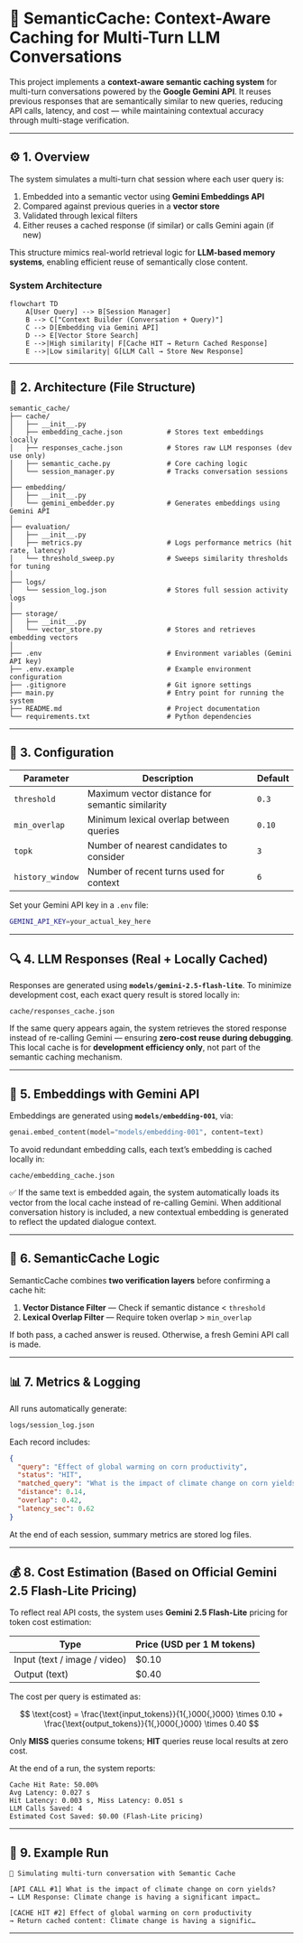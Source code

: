 # 🧠 SemanticCache: Context-Aware Caching for Multi-Turn LLM Conversations

This project implements a **context-aware semantic caching system** for multi-turn conversations powered by the **Google Gemini API**.
It reuses previous responses that are semantically similar to new queries, reducing API calls, latency, and cost — while maintaining contextual accuracy through multi-stage verification.

---

## ⚙️ 1. Overview

The system simulates a multi-turn chat session where each user query is:

1. Embedded into a semantic vector using **Gemini Embeddings API**
2. Compared against previous queries in a **vector store**
3. Validated through lexical filters
4. Either reuses a cached response (if similar) or calls Gemini again (if new)

This structure mimics real-world retrieval logic for **LLM-based memory systems**, enabling efficient reuse of semantically close content.

### System Architecture
```mermaid
flowchart TD
    A[User Query] --> B[Session Manager]
    B --> C["Context Builder (Conversation + Query)"]
    C --> D[Embedding via Gemini API]
    D --> E[Vector Store Search]
    E -->|High similarity| F[Cache HIT → Return Cached Response]
    E -->|Low similarity| G[LLM Call → Store New Response]
```

---

## 🧩 2. Architecture (File Structure)

```
semantic_cache/
├── cache/
│   ├── __init__.py
│   ├── embedding_cache.json           # Stores text embeddings locally
│   ├── responses_cache.json           # Stores raw LLM responses (dev use only)
│   ├── semantic_cache.py              # Core caching logic
│   └── session_manager.py             # Tracks conversation sessions
│
├── embedding/
│   ├── __init__.py
│   └── gemini_embedder.py             # Generates embeddings using Gemini API
│
├── evaluation/
│   ├── __init__.py
│   ├── metrics.py                     # Logs performance metrics (hit rate, latency)
│   └── threshold_sweep.py             # Sweeps similarity thresholds for tuning
│
├── logs/
│   └── session_log.json               # Stores full session activity logs
│
├── storage/
│   ├── __init__.py
│   └── vector_store.py                # Stores and retrieves embedding vectors
│
├── .env                               # Environment variables (Gemini API key)
├── .env.example                       # Example environment configuration
├── .gitignore                         # Git ignore settings
├── main.py                            # Entry point for running the system
├── README.md                          # Project documentation
└── requirements.txt                   # Python dependencies
```

---

## 🔧 3. Configuration

| Parameter        | Description                                     | Default |
| ---------------- | ----------------------------------------------- | ------- |
| `threshold`      | Maximum vector distance for semantic similarity | `0.3`   |
| `min_overlap`    | Minimum lexical overlap between queries         | `0.10`  |
| `topk`           | Number of nearest candidates to consider        | `3`     |
| `history_window` | Number of recent turns used for context         | `6`     |

Set your Gemini API key in a `.env` file:

```bash
GEMINI_API_KEY=your_actual_key_here
```

---

## 🔍 4. LLM Responses (Real + Locally Cached)

Responses are generated using **`models/gemini-2.5-flash-lite`**.
To minimize development cost, each exact query result is stored locally in:

```
cache/responses_cache.json
```

If the same query appears again, the system retrieves the stored response instead of re-calling Gemini — ensuring **zero-cost reuse during debugging**.
This local cache is for **development efficiency only**, not part of the semantic caching mechanism.

---

## 🧠 5. Embeddings with Gemini API

Embeddings are generated using **`models/embedding-001`**, via:

```python
genai.embed_content(model="models/embedding-001", content=text)
```

To avoid redundant embedding calls, each text’s embedding is cached locally in:

```
cache/embedding_cache.json
```

✅ If the same text is embedded again, the system automatically loads its vector from the local cache instead of re-calling Gemini.
When additional conversation history is included, a new contextual embedding is generated to reflect the updated dialogue context.

---

## 🚀 6. SemanticCache Logic

SemanticCache combines **two verification layers** before confirming a cache hit:

1. **Vector Distance Filter** — Check if semantic distance < `threshold`
2. **Lexical Overlap Filter** — Require token overlap > `min_overlap`

If both pass, a cached answer is reused. Otherwise, a fresh Gemini API call is made.

---

## 📊 7. Metrics & Logging

All runs automatically generate:

```
logs/session_log.json
```

Each record includes:

```json
{
  "query": "Effect of global warming on corn productivity",
  "status": "HIT",
  "matched_query": "What is the impact of climate change on corn yields?",
  "distance": 0.14,
  "overlap": 0.42,
  "latency_sec": 0.62
}
```

At the end of each session, summary metrics are stored log files.

---

## 💰 8. Cost Estimation (Based on Official Gemini 2.5 Flash-Lite Pricing)

To reflect real API costs, the system uses **Gemini 2.5 Flash-Lite** pricing for token cost estimation:

| Type                         | Price (USD per 1 M tokens) |
| ---------------------------- | -------------------------- |
| Input (text / image / video) | $0.10                      |
| Output (text)                | $0.40                      |

The cost per query is estimated as:

$$
\text{cost} = \frac{\text{input_tokens}}{1{,}000{,}000} \times 0.10 + \frac{\text{output_tokens}}{1{,}000{,}000} \times 0.40
$$

Only **MISS** queries consume tokens; **HIT** queries reuse local results at zero cost.

At the end of a run, the system reports:

```
Cache Hit Rate: 50.00%
Avg Latency: 0.027 s
Hit Latency: 0.003 s, Miss Latency: 0.051 s
LLM Calls Saved: 4
Estimated Cost Saved: $0.00 (Flash-Lite pricing)
```

---

## 🧪 9. Example Run

```
💬 Simulating multi-turn conversation with Semantic Cache

[API CALL #1] What is the impact of climate change on corn yields?  
→ LLM Response: Climate change is having a significant impact…

[CACHE HIT #2] Effect of global warming on corn productivity  
→ Return cached content: Climate change is having a signific…
```
---


